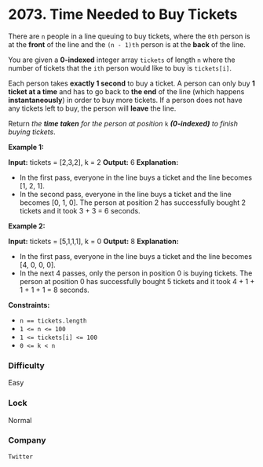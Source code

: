 # 2073. Time Needed to Buy Tickets

There are `n` people in a line queuing to buy tickets, where the `0th` person is at the **front** of the line and the `(n - 1)th` person is at the **back** of the line.

You are given a **0-indexed** integer array `tickets` of length `n` where the number of tickets that the `ith` person would like to buy is `tickets[i]`.

Each person takes **exactly 1 second** to buy a ticket. A person can only buy **1 ticket at a time** and has to go back to **the end** of the line (which happens **instantaneously**) in order to buy more tickets. If a person does not have any tickets left to buy, the person will **leave** the line.

Return _the **time taken** for the person at position_ `k` **_(0-indexed)_** _to finish buying tickets_.

**Example 1:**

**Input:** tickets = \[2,3,2\], k = 2
**Output:** 6
**Explanation:**

- In the first pass, everyone in the line buys a ticket and the line becomes \[1, 2, 1\].
- In the second pass, everyone in the line buys a ticket and the line becomes \[0, 1, 0\].
The person at position 2 has successfully bought 2 tickets and it took 3 + 3 = 6 seconds.

**Example 2:**

**Input:** tickets = \[5,1,1,1\], k = 0
**Output:** 8
**Explanation:**

- In the first pass, everyone in the line buys a ticket and the line becomes \[4, 0, 0, 0\].
- In the next 4 passes, only the person in position 0 is buying tickets.
The person at position 0 has successfully bought 5 tickets and it took 4 + 1 + 1 + 1 + 1 = 8 seconds.

**Constraints:**

- `n == tickets.length`
- `1 <= n <= 100`
- `1 <= tickets[i] <= 100`
- `0 <= k < n`

### Difficulty

Easy

### Lock

Normal

### Company

`Twitter`
